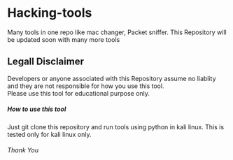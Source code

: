 # Hacking-tools
Many tools in one repo like mac changer, Packet sniffer.
This Repository will be updated soon with many more tools

## Legall Disclaimer
Developers or anyone associated with this Repository assume no liablity and they are not responsible for how you use this tool.                                                 
Please use this tool for educational purpose only.

##### How to use this tool
Just git clone this repository and run tools using python in kali linux.
This is tested only for kali linux only.


###### Thank You
